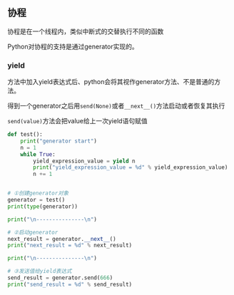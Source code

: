 ## 协程

协程是在一个线程内，类似中断式的交替执行不同的函数

Python对协程的支持是通过generator实现的。


### yield

方法中加入yield表达式后、python会将其视作generator方法、不是普通的方法。

得到一个generator之后用`send(None)`或者`__next__()`方法启动或者恢复其执行

`send(value)`方法会把value给上一次yield语句赋值

```python
def test():
    print("generator start")
    n = 1
    while True:
        yield_expression_value = yield n
        print("yield_expression_value = %d" % yield_expression_value)
        n += 1


# ①创建generator对象
generator = test()
print(type(generator))

print("\n---------------\n")

# ②启动generator
next_result = generator.__next__()
print("next_result = %d" % next_result)

print("\n---------------\n")

# ③发送值给yield表达式
send_result = generator.send(666)
print("send_result = %d" % send_result)

```